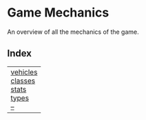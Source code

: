 # Game Mechanics

An overview of all the mechanics of the game.


## Index

<table>
  <td>
    <a href="#"> vehicles </a> <br>
    <a href="#"> classes </a> <br>
    <a href="#"> stats </a> <br>
    <a href="#"> types </a> <br>
    <a href="#"> – </a>
  </td>
</table>